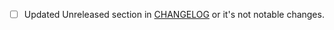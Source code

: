 
- [ ] Updated Unreleased section in [CHANGELOG](https://github.com/reviewdog/reviewdog/blob/master/CHANGELOG.md) or it's not notable changes.

